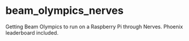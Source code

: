 # beam_olympics_nerves
Getting Beam Olympics to run on a Raspberry Pi through Nerves. Phoenix leaderboard included.

